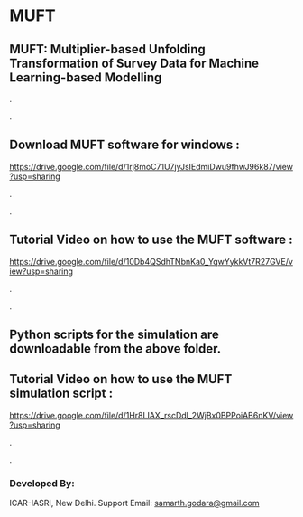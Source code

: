 # MUFT

## MUFT: Multiplier-based Unfolding Transformation of Survey Data for Machine Learning-based Modelling

.

.

## Download MUFT software for windows :

https://drive.google.com/file/d/1rj8moC71U7jyJsIEdmiDwu9fhwJ96k87/view?usp=sharing 

.

.

## Tutorial Video on how to use the MUFT software :

https://drive.google.com/file/d/10Db4QSdhTNbnKa0_YqwYykkVt7R27GVE/view?usp=sharing

.

.

## Python scripts for the simulation are downloadable from the above folder.

## Tutorial Video on how to use the MUFT simulation script :

https://drive.google.com/file/d/1Hr8LIAX_rscDdl_2WjBx0BPPoiAB6nKV/view?usp=sharing

.

.

### Developed By:
ICAR-IASRI, New Delhi.
Support Email: samarth.godara@gmail.com
